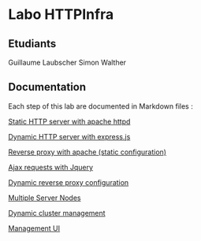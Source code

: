 # Labo HTTPInfra

## Etudiants
Guillaume Laubscher
Simon Walther

## Documentation
Each step of this lab are documented in Markdown files :

[Static HTTP server with apache httpd](StaticHTTPServerWithApacheHTTPD.md)

[Dynamic HTTP server with express.js](DynamicHTTPServerWithExpressJs.md)

[Reverse proxy with apache (static configuration)](ReverseProxyWithApacheStaticConfiguration.md)

[Ajax requests with Jquery](AjaxRequestsWithJquery.md)

[Dynamic reverse proxy configuration](DynamicReverseProxyConfiguration.md)

[Multiple Server Nodes](MultipleServerNodes.md)

[Dynamic cluster management](DynamicClusterManagement.md)

[Management UI](ManagementUI.md)



